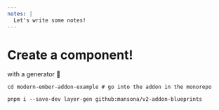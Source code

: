 ```yaml
---
notes: |
  Let's write some notes!
---
```


# Create a component!

with a generator 🎉

```
cd modern-ember-addon-example # go into the addon in the monorepo

pnpm i --save-dev layer-gen github:mansona/v2-addon-blueprints
```
